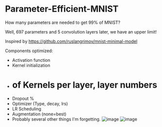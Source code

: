 # Parameter-Efficient-MNIST
How many parameters are needed to get 99% of MNIST?

Well, 697 parameters and 5 convolution layers later, we have an upper limit!

Inspired by https://github.com/ruslangrimov/mnist-minimal-model

Components optimized:
- Activation function
- Kernel initialization
- # of Kernels per layer, layer numbers
- Dropout %
- Optimizer (Type, decay, lrs)
- LR Scheduling
- Augmentation (none=best)
- Probably several other things I'm forgetting.
![image](https://github.com/JoshWarn/Parameter-Efficient-MNIST/assets/70070682/ee4dd32c-e995-4345-94f2-ff1583462a95)
![image](https://github.com/JoshWarn/Parameter-Efficient-MNIST/assets/70070682/4062b7e2-6a6d-484d-b0ff-d6e3fa0c1a1f)

